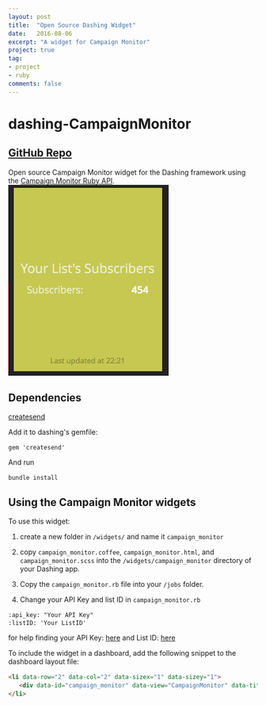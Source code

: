 ```yaml
---
layout: post
title:  "Open Source Dashing Widget"
date:   2016-08-06
excerpt: "A widget for Campaign Monitor"
project: true
tag:
- project 
- ruby
comments: false
---
```


# dashing-CampaignMonitor
## [GitHub Repo](https://github.com/garrettogrady/BeaconApp)
Open source Campaign Monitor widget for the Dashing framework using the [Campaign Monitor Ruby API](http://campaignmonitor.github.io/createsend-ruby/).
 <br>
![](https://raw.githubusercontent.com/Garrettogrady/dashing-CampaignMonitor/master/Screen%20Shot%202016-03-31%20at%2010.26.07%20PM.png)

## Dependencies

[createsend](https://github.com/campaignmonitor/createsend-ruby)

Add it to dashing's gemfile:

```
gem 'createsend'
```

And run

```
bundle install
```


## Using the Campaign Monitor widgets

To use this widget: 

1. create a new folder in `/widgets/` and name it `campaign_monitor`

2. copy `campaign_monitor.coffee`, `campaign_monitor.html`, and `campaign_monitor.scss` into the `/widgets/campaign_monitor` directory of your Dashing app.

3. Copy the `campaign_monitor.rb` file into your `/jobs` folder.

4. Change your API Key and list ID in `campaign_monitor.rb`

```
:api_key: "Your API Key"
:listID: 'Your ListID'
```

for help finding your API Key: [here](http://help.campaignmonitor.com/topic.aspx?t=206) 
and List ID: [here](http://ilikekillnerds.com/2014/03/finding-your-campaign-monitor-subscriber-list-id-client-api-key/)

To include the widget in a dashboard, add the following snippet to the dashboard layout file:


```html
<li data-row="2" data-col="2" data-sizex="1" data-sizey="1">
   <div data-id="campaign_monitor" data-view="CampaignMonitor" data-title="subscribers"></div>
</li>
```
